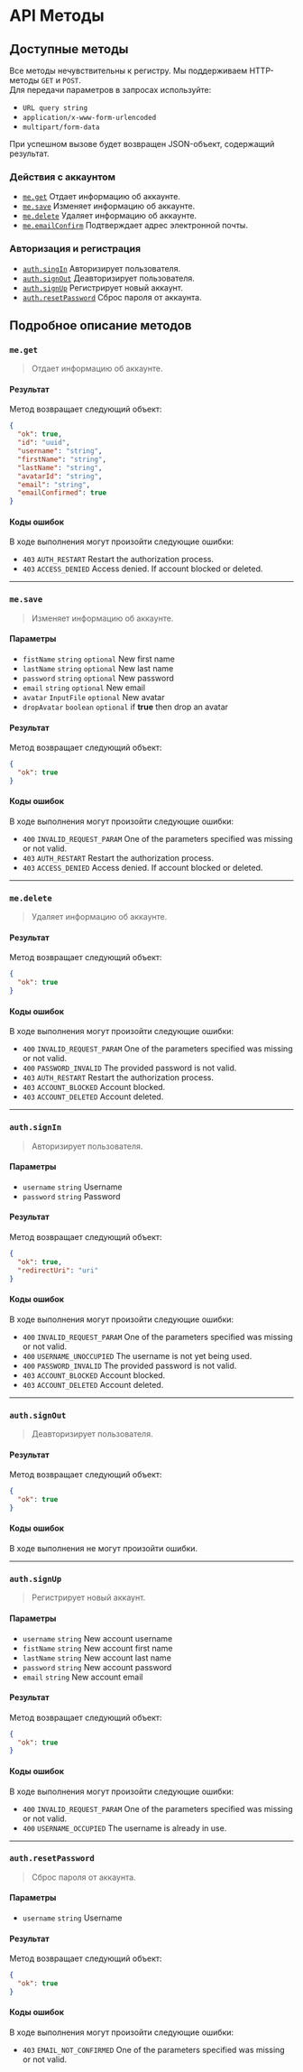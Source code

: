 # API Методы

## Доступные методы
Все методы нечувствительны к регистру. 
Мы поддерживаем HTTP-методы `GET` и `POST`.  
Для передачи параметров в запросах используйте:
* `URL query string`
* `application/x-www-form-urlencoded`
* `multipart/form-data`

При успешном вызове будет возвращен JSON-объект, содержащий результат.

### Действия с аккаунтом
* [`me.get`](#me-get) Отдает информацию об аккаунте.
* [`me.save`](#me-save) Изменяет информацию об аккаунте.
* [`me.delete`](#me-delete) Удаляет информацию об аккаунте.
* [`me.emailConfirm`](#me-emailconfirm) Подтверждает адрес электронной почты.

### Авторизация и регистрация
* [`auth.singIn`](#auth-singin) Авторизирует пользователя.
* [`auth.signOut`](#auth-signup) Деавторизирует пользователя.
* [`auth.signUp`](#auth-signup) Регистрирует новый аккаунт.
* [`auth.resetPassword`](#auth-resetpassword) Сброс пароля от аккаунта.

## Подробное описание методов

### `me.get`
> Отдает информацию об аккаунте.

#### Результат
Метод возвращает следующий объект:

```json
{
  "ok": true,
  "id": "uuid",
  "username": "string",
  "firstName": "string",
  "lastName": "string",
  "avatarId": "string",
  "email": "string",
  "emailConfirmed": true
}
```

#### Коды ошибок
В ходе выполнения могут произойти следующие ошибки:
* `403` `AUTH_RESTART` Restart the authorization process.
* `403` `ACCESS_DENIED` Access denied. If account blocked or deleted.
---

### `me.save`
> Изменяет информацию об аккаунте.

#### Параметры
* `fistName` `string` `optional` New first name
* `lastName` `string` `optional` New last name
* `password` `string` `optional` New password
* `email` `string` `optional` New email
* `avatar` `InputFile` `optional` New avatar
* `dropAvatar` `boolean` `optional` if **true** then drop an avatar

#### Результат
Метод возвращает следующий объект:

```json
{
  "ok": true
}
```

#### Коды ошибок
В ходе выполнения могут произойти следующие ошибки:
* `400` `INVALID_REQUEST_PARAM` One of the parameters specified was missing or not valid.
* `403` `AUTH_RESTART` Restart the authorization process.
* `403` `ACCESS_DENIED` Access denied. If account blocked or deleted.
---


### `me.delete`
> Удаляет информацию об аккаунте.

#### Результат
Метод возвращает следующий объект:

```json
{
  "ok": true
}
```

#### Коды ошибок
В ходе выполнения могут произойти следующие ошибки:
* `400` `INVALID_REQUEST_PARAM` One of the parameters specified was missing or not valid.
* `400` `PASSWORD_INVALID` The provided password is not valid.
* `403` `AUTH_RESTART` Restart the authorization process.
* `403` `ACCOUNT_BLOCKED` Account blocked.
* `403` `ACCOUNT_DELETED` Account deleted.
---

### `auth.signIn`
> Авторизирует пользователя.

#### Параметры
* `username` `string` Username
* `password` `string` Password

#### Результат
Метод возвращает следующий объект:

```json
{
  "ok": true,
  "redirectUri": "uri"
}
```

#### Коды ошибок
В ходе выполнения могут произойти следующие ошибки:
* `400` `INVALID_REQUEST_PARAM` One of the parameters specified was missing or not valid.
* `400` `USERNAME_UNOCCUPIED` The username is not yet being used.
* `400` `PASSWORD_INVALID` The provided password is not valid.
* `403` `ACCOUNT_BLOCKED` Account blocked.
* `403` `ACCOUNT_DELETED` Account deleted.
---

### `auth.signOut`
> Деавторизирует пользователя.

#### Результат
Метод возвращает следующий объект:

```json
{
  "ok": true
}
```

#### Коды ошибок
В ходе выполнения не могут произойти ошибки.

---

### `auth.signUp`
> Регистрирует новый аккаунт.

#### Параметры
* `username` `string` New account username
* `fistName` `string` New account first name
* `lastName` `string` New account last name
* `password` `string` New account password
* `email` `string` New account email

#### Результат
Метод возвращает следующий объект:

```json
{
  "ok": true
}
```

#### Коды ошибок
В ходе выполнения могут произойти следующие ошибки:
* `400` `INVALID_REQUEST_PARAM` One of the parameters specified was missing or not valid.
* `400` `USERNAME_OCCUPIED` The username is already in use.

---

### `auth.resetPassword` 
> Сброс пароля от аккаунта.

#### Параметры
* `username` `string` Username

#### Результат
Метод возвращает следующий объект:

```json
{
  "ok": true
}
```

#### Коды ошибок
В ходе выполнения могут произойти следующие ошибки:
* `403` `EMAIL_NOT_CONFIRMED` One of the parameters specified was missing or not valid.